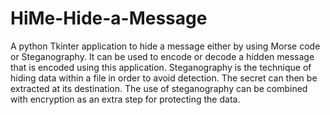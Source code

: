 # HiMe-Hide-a-Message
A python Tkinter application to hide a message either by using Morse code or Steganography. 
It can be used to encode or decode a hidden message that is encoded using this application.
Steganography is the technique of hiding data within a file in order to avoid detection. The secret can then be extracted at its destination. The use of steganography can be combined with encryption as an extra step for protecting the data. 

